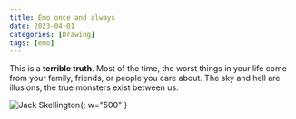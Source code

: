 ```yaml
---
title: Emo once and always
date: 2023-04-01
categories: [Drawing]
tags: [emo]
---
```


This is a **terrible truth**. Most of the time, the worst things in your life come from your family, friends, or people you care about. The sky and hell are illusions, the true monsters exist between us.

![Jack Skellington](https://lh3.googleusercontent.com/fife/ALs6j_Hbzs5EsXolCm0b4o0zNnvXCnWHlJcbR3EUHv-ttckZXtTODpJ_UKKEPPlT-d1EsRapqmeFUWI9biALnDebOtJxsNIRgss7nRoSWm_Tj47qLMen3zxuVhrG9pH-3zx5iPpAd7-PJNEVFRtBcsalBFaDbAEksjiSXqz9VNxq1vz_BBcJ3tnE6zqwhkjJvHa0iUzmozyRd7VdYelVgFxAfHN9sM3UV0tHtTKS1YT8LR-PSQ0TbgQuj-gncqf9pQvXMh1Z8-AlpNoGsJRAW5k8YFRu1V1rmLrdCakmKrXqUmXj9JiYOnS0GV2Y_80JwLWIcsP0oxhkCss7-a_XffC-f16SEQHkhS4Xe4cEvLXiLnno2d-iyOx_OdPsycKtmjqeAD-HRAfZ2fO5yDO9gMhWR7vAovSQ5wEMPPLBfJL1KuLroW7B6F0OQRhlT-jyCXr07IFl6GvJFjvDdRQXEQHh4OqGklT9TYr6-Xxpna7N6AQjvk2SzEZAgN6anzuCFooqSl3EggP5T9H0XTRszVYrGHwt8fA-xDXZ-RP8BP6WskX6nNbWtDOzOTnQ1stiT7KEqyUEGIz6vQVtWNhZZF3xt-RfQraPjktBb6m-l2USPY9qrNNrKcSHLIgBTZj6w1xGdK4dnTPD_2HR9_sEnHYYCikh51hgiPiCVDGlS2APhCGflS4V2PuFyNRTyUbNRia1t7ei2agZ4qoJXjQJ4ZR7e22d5mCt5B0uGZjTzGsGEX2Rgb7jP4XKHLXlujXLwRzv0_eWjM_J5_7INHSO_dEcfAqR93PnDiVW-I9yHPiuPBtBvb3BT3fFNJg9wzLsu1LWD8fnqLZCOdYnmqUwc88I4to5MKyWwyH4DOzN2mMQS992IxUXtf37_ls5zK1Xr5951fCEZOp48LWR1uu81dDEoBEMXCQYMWNPUsYMITwBDhlFuXxLxH1BrFYjaTAGapCL2iZKF42tdvo2zUJrbO02dz0paBcTUG_pJrGRhYnVVKR-HiVDoiZPwN5zLmMRBngNI6NyluDCsjLhTD7Ajz_5l4XQz2lSdvFiZbiGGdQe18v2QQ_vrqSKJXpuxJFzQfvCGaoIwTauGAFAtie3yzkHKWe1_h3aL5KlAU0kN-InpSIvqXTzbKzDMMMVJj3RnoamMzpukufiupou2-RG8fGh5r1pLS-odCKSl54XV15HmmE9msoZ0-Hvc3qy3mvJuG3jrAi15SxX7tlZpjhrnJyjwCtArS8kkb7VFrUhtuI8aDzBu2HCqiaraQJg4R2Khpx-XfcY-5mB1CEGfcQ10C_QRa6EhrmCt1Os4wmP3Mzi23GUE3zTr8Ta6CWZlSotfwtw2HSL9jITRUIyx6PwsVNAW64XPDqtNb6xjhe4omvBiiacTVcP4cY8V8isxf7PGHrfqQXomi-VNyjS4igTWh95uzNUXAt-KC1tsHUGzNFsldwqq0dQoKKXJg5d_qpXYnddNuFdulK2mfTGTLJplH-kbkT4KQ_gwJZiqeLj33QoSU6_IXDg2RhjyXtKE_1EThT3KZam2N4QeTT0PyhecxYCbvZyxt7Zcl_-0o1U_bBSMRN2bOCvmkdAEIIQ8AqdyLgCWn6Bc-WSlRXvtGN1d_4qlA=w2382-h1916){: w="500" }
